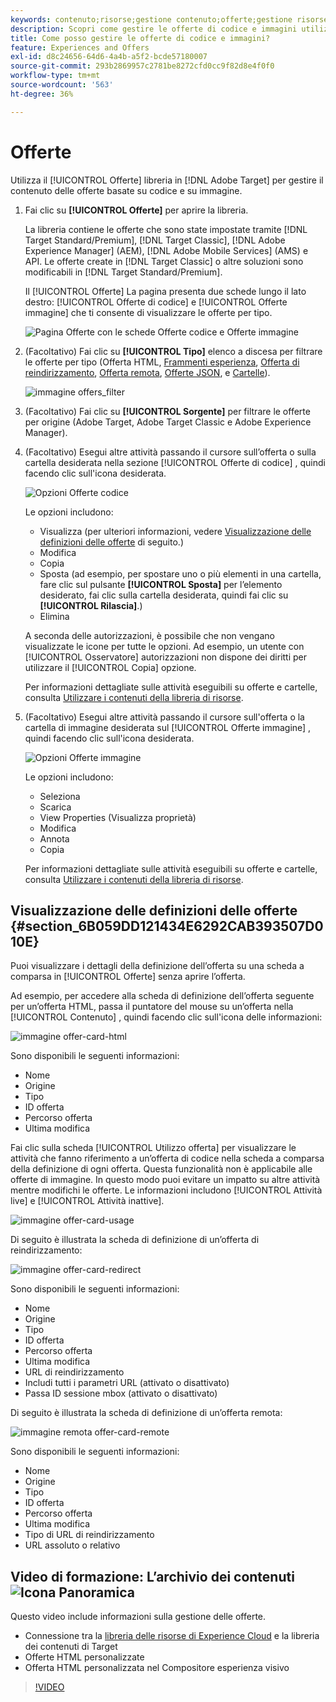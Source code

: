 ```yaml
---
keywords: contenuto;risorse;gestione contenuto;offerte;gestione risorse;inserire modalità selezione;modalità di selezione
description: Scopri come gestire le offerte di codice e immagini utilizzando la libreria Offerte di Adobe Target.
title: Come posso gestire le offerte di codice e immagini?
feature: Experiences and Offers
exl-id: d8c24656-64d6-4a4b-a5f2-bcde57180007
source-git-commit: 293b2869957c2781be8272cfd0cc9f82d8e4f0f0
workflow-type: tm+mt
source-wordcount: '563'
ht-degree: 36%

---
```


# Offerte

Utilizza il [!UICONTROL Offerte] libreria in [!DNL Adobe Target] per gestire il contenuto delle offerte basate su codice e su immagine.

1. Fai clic su **[!UICONTROL Offerte]** per aprire la libreria.

   La libreria contiene le offerte che sono state impostate tramite [!DNL Target Standard/Premium], [!DNL Target Classic], [!DNL Adobe Experience Manager] (AEM), [!DNL Adobe Mobile Services] (AMS) e API. Le offerte create in [!DNL Target Classic] o altre soluzioni sono modificabili in [!DNL Target Standard/Premium].

   Il [!UICONTROL Offerte] La pagina presenta due schede lungo il lato destro: [!UICONTROL Offerte di codice] e [!UICONTROL Offerte immagine] che ti consente di visualizzare le offerte per tipo.

   ![Pagina Offerte con le schede Offerte codice e Offerte immagine](/help/main/c-experiences/c-manage-content/assets/offers-page.png)

1. (Facoltativo) Fai clic su **[!UICONTROL Tipo]** elenco a discesa per filtrare le offerte per tipo (Offerta HTML, [Frammenti esperienza](/help/main/c-experiences/c-manage-content/aem-experience-fragments.md), [Offerta di reindirizzamento](/help/main/c-experiences/c-manage-content/offer-redirect.md), [Offerta remota](/help/main/c-experiences/c-manage-content/about-remote-offers.md), [Offerte JSON](/help/main/c-experiences/c-manage-content/create-json-offer.md), e [Cartelle](/help/main/c-experiences/c-manage-content/create-content-folder.md)).

   ![immagine offers_filter](assets/offers_filter.png)

1. (Facoltativo) Fai clic su **[!UICONTROL Sorgente]** per filtrare le offerte per origine (Adobe Target, Adobe Target Classic e Adobe Experience Manager).

1. (Facoltativo) Esegui altre attività passando il cursore sull’offerta o sulla cartella desiderata nella sezione [!UICONTROL Offerte di codice] , quindi facendo clic sull&#39;icona desiderata.

   ![Opzioni Offerte codice](assets/offer-picker-large.png)

   Le opzioni includono:

   * Visualizza (per ulteriori informazioni, vedere [Visualizzazione delle definizioni delle offerte](#section_6B059DD121434E6292CAB393507D010E) di seguito.)
   * Modifica
   * Copia
   * Sposta (ad esempio, per spostare uno o più elementi in una cartella, fare clic sul pulsante **[!UICONTROL Sposta]** per l’elemento desiderato, fai clic sulla cartella desiderata, quindi fai clic su **[!UICONTROL Rilascia]**.)
   * Elimina

   A seconda delle autorizzazioni, è possibile che non vengano visualizzate le icone per tutte le opzioni. Ad esempio, un utente con [!UICONTROL Osservatore] autorizzazioni non dispone dei diritti per utilizzare il [!UICONTROL Copia] opzione.

   Per informazioni dettagliate sulle attività eseguibili su offerte e cartelle, consulta [Utilizzare i contenuti della libreria di risorse](/help/main/c-experiences/c-manage-content/assets-working.md).

1. (Facoltativo) Esegui altre attività passando il cursore sull&#39;offerta o la cartella di immagine desiderata sul [!UICONTROL Offerte immagine] , quindi facendo clic sull&#39;icona desiderata.

   ![Opzioni Offerte immagine](/help/main/c-experiences/c-manage-content/assets/image-offers-icons.png)

   Le opzioni includono:

   * Seleziona
   * Scarica
   * View Properties (Visualizza proprietà)
   * Modifica
   * Annota
   * Copia

   Per informazioni dettagliate sulle attività eseguibili su offerte e cartelle, consulta [Utilizzare i contenuti della libreria di risorse](/help/main/c-experiences/c-manage-content/assets-working.md).

## Visualizzazione delle definizioni delle offerte {#section_6B059DD121434E6292CAB393507D010E}

Puoi visualizzare i dettagli della definizione dell’offerta su una scheda a comparsa in [!UICONTROL Offerte] senza aprire l’offerta.

Ad esempio, per accedere alla scheda di definizione dell’offerta seguente per un’offerta HTML, passa il puntatore del mouse su un’offerta nella [!UICONTROL Contenuto] , quindi facendo clic sull&#39;icona delle informazioni:

![immagine offer-card-html](assets/offer-card-html.png)

Sono disponibili le seguenti informazioni:

* Nome
* Origine
* Tipo
* ID offerta
* Percorso offerta
* Ultima modifica

Fai clic sulla scheda [!UICONTROL Utilizzo offerta] per visualizzare le attività che fanno riferimento a un’offerta di codice nella scheda a comparsa della definizione di ogni offerta. Questa funzionalità non è applicabile alle offerte di immagine. In questo modo puoi evitare un impatto su altre attività mentre modifichi le offerte. Le informazioni includono [!UICONTROL Attività live] e [!UICONTROL Attività inattive].

![immagine offer-card-usage](assets/offer-card-usage.png)

Di seguito è illustrata la scheda di definizione di un’offerta di reindirizzamento:

![immagine offer-card-redirect](assets/offer-card-redirect.png)

Sono disponibili le seguenti informazioni:

* Nome
* Origine
* Tipo
* ID offerta
* Percorso offerta
* Ultima modifica
* URL di reindirizzamento
* Includi tutti i parametri URL (attivato o disattivato)
* Passa ID sessione mbox (attivato o disattivato)

Di seguito è illustrata la scheda di definizione di un’offerta remota:

![immagine remota offer-card-remote](assets/offer-card-remote.png)

Sono disponibili le seguenti informazioni:

* Nome
* Origine
* Tipo
* ID offerta
* Percorso offerta
* Ultima modifica
* Tipo di URL di reindirizzamento
* URL assoluto o relativo

## Video di formazione: L’archivio dei contenuti ![Icona Panoramica](/help/main/assets/overview.png)

Questo video include informazioni sulla gestione delle offerte.

* Connessione tra la [libreria delle risorse di Experience Cloud](https://experienceleague.adobe.com/docs/core-services/interface/assets/creative-cloud.html) e la libreria dei contenuti di Target
* Offerte HTML personalizzate
* Offerta HTML personalizzata nel Compositore esperienza visivo

>[!VIDEO](https://video.tv.adobe.com/v/17387)
